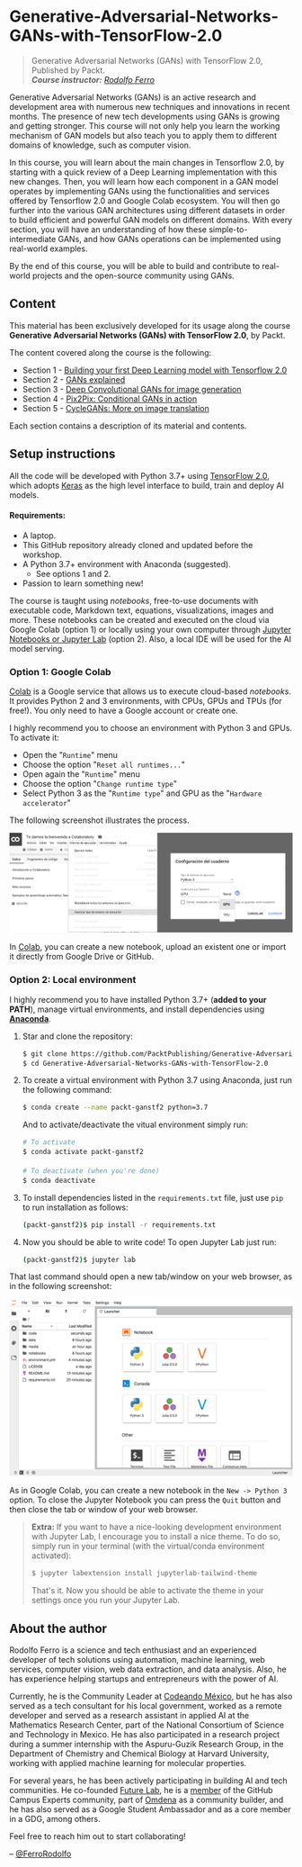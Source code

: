 # Generative-Adversarial-Networks-GANs-with-TensorFlow-2.0

> Generative Adversarial Networks (GANs) with TensorFlow 2.0, Published by Packt. <br>
> _**Course instructor:** [Rodolfo Ferro](https://github.com/RodolfoFerro)_

Generative Adversarial Networks (GANs) is an active research and development area with numerous new techniques and innovations in recent months. The presence of new tech developments using GANs is growing and getting stronger. This course will not only help you learn the working mechanism of GAN models but also teach you to apply them to different domains of knowledge, such as computer vision.

In this course, you will learn about the main changes in Tensorflow 2.0, by starting with a quick review of a Deep Learning implementation with this new changes. Then, you will learn how each component in a GAN model operates by implementing GANs using the functionalities and services offered by Tensorflow 2.0 and Google Colab ecosystem. You will then go further into the various GAN architectures using different datasets in order to build efficient and powerful GAN models on different domains. With every section, you will have an understanding of how these simple-to-intermediate GANs, and how GANs operations can be implemented using real-world examples.

By the end of this course, you will be able to build and contribute to real-world projects and the open-source community using GANs.


## Content

This material has been exclusively developed for its usage along the course **Generative Adversarial Networks (GANs) with TensorFlow 2.0**, by Packt.

The content covered along the course is the following:
- Section 1 - [Building your first Deep Learning model with Tensorflow 2.0](https://github.com/PacktPublishing/Generative-Adversarial-Networks-GANs-with-TensorFlow-2.0/tree/master/Section%201) 
- Section 2 - [GANs explained](https://github.com/PacktPublishing/Generative-Adversarial-Networks-GANs-with-TensorFlow-2.0/tree/master/Section%202)
- Section 3 - [Deep Convolutional GANs for image generation](https://github.com/PacktPublishing/Generative-Adversarial-Networks-GANs-with-TensorFlow-2.0/tree/master/Section%203)
- Section 4 - [Pix2Pix: Conditional GANs in action](https://github.com/PacktPublishing/Generative-Adversarial-Networks-GANs-with-TensorFlow-2.0/tree/master/Section%204)
- Section 5 - [CycleGANs: More on image translation](https://github.com/PacktPublishing/Generative-Adversarial-Networks-GANs-with-TensorFlow-2.0/tree/master/Section%205)

Each section contains a description of its material and contents.


## Setup instructions

All the code will be developed with Python 3.7+ using [TensorFlow 2.0](https://www.tensorflow.org/), which adopts [Keras](https://www.tensorflow.org/versions/r2.0/api_docs/python/tf/keras) as the high level interface to build, train and deploy AI models.

#### Requirements:

* A laptop.
* This GitHub repository already cloned and updated before the workshop.
* A Python 3.7+ environment with Anaconda (suggested).
  * See options 1 and 2.
* Passion to learn something new!

The course is taught using *notebooks*, free-to-use documents with executable code, Markdown text, equations, visualizations, images and more. These notebooks can be created and executed on the cloud via Google Colab (option 1) or locally using your own computer through [Jupyter Notebooks or Jupyter Lab](https://jupyter.org/) (option 2). Also, a local IDE will be used for the AI model serving.

### Option 1: Google Colab

[Colab](https://colab.research.google.com) is a Google service that allows us to execute cloud-based *notebooks*. It provides Python 2 and 3 environments, with CPUs, GPUs and TPUs (for free!). You only need to have a Google account or create one.

I highly recommend you to choose an environment with Python 3 and GPUs. To activate it:

* Open the "`Runtime`" menu
* Choose the option "`Reset all runtimes...`"
* Open again the "`Runtime`" menu
* Choose the option "`Change runtime type`"
* Select Python 3 as the "`Runtime type`" and GPU as the "`Hardware accelerator`"

The following screenshot illustrates the process.

![Google Colab](assets/accelerator.png)

In [Colab](https://colab.research.google.com), you can create a new notebook, upload an existent one or import it directly from Google Drive or GitHub.

### Option 2: Local environment

I highly recommend you to have installed Python 3.7+ (**added to your PATH**), manage virtual environments, and install dependencies using [**Anaconda**](https://www.anaconda.com/).

1. Star and clone the repository:

   ```bash
   $ git clone https://github.com/PacktPublishing/Generative-Adversarial-Networks-GANs-with-TensorFlow-2.0.git
   $ cd Generative-Adversarial-Networks-GANs-with-TensorFlow-2.0
   ```

2. To create a virtual environment with Python 3.7 using Anaconda, just run the following command:

   ```bash
   $ conda create --name packt-ganstf2 python=3.7
   ```

   And to activate/deactivate the vitual environment simply run:

   ```bash
   # To activate
   $ conda activate packt-ganstf2

   # To deactivate (when you're done)
   $ conda deactivate
   ```

3. To install dependencies listed in the `requirements.txt` file, just use `pip` to run installation as follows:

   ```bash
   (packt-ganstf2)$ pip install -r requirements.txt
   ```

4. Now you should be able to write code! To open Jupyter Lab just run:

   ```bash
   (packt-ganstf2)$ jupyter lab
   ```

That last command should open a new tab/window on your web browser, as in the following screenshot:

![Jupyter Lab](assets/jupyter_lab.png)

As in Google Colab, you can create a new notebook in the `New -> Python 3` option. To close the Jupyter Notebook you can press the `Quit` button and then close the tab or window of your web browser.

> **Extra:**
> If you want to have a nice-looking development environment with Jupyter Lab, I encourage you to install a nice theme. To do so, simply run in your terminal (with the virtual/conda environment activated):
> ```bash
> $ jupyter labextension install jupyterlab-tailwind-theme
> ```
> That's it. Now you should be able to activate the theme in your settings once you run your Jupyter Lab.


## About the author

Rodolfo Ferro is a science and tech enthusiast and an experienced developer of tech solutions using automation, machine learning, web services, computer vision, web data extraction, and data analysis. Also, he has experience helping startups and entrepreneurs with the power of AI.

Currently, he is the Community Leader at [Codeando México](https://codeandomexico.org/), but he has also served as a tech consultant for his local government, worked as a remote developer and served as a research assistant in applied AI at the Mathematics Research Center, part of the National Consortium of Science and Technology in Mexico. He has also participated in a research project during a summer internship with the Aspuru-Guzik Research Group, in the Department of Chemistry and Chemical Biology at Harvard University, working with applied machine learning for molecular properties.

For several years, he has been actively participating in building AI and tech communities. He co-founded [Future Lab](https://futurelab.mx/), he is a [member](https://githubcampus.expert/RodolfoFerro/) of the GitHub Campus Experts community, part of [Omdena](https://omdena.com/) as a community builder, and he has also served as a Google Student Ambassador and as a core member in a GDG, among others.

Feel free to reach him out to start collaborating!

– [@FerroRodolfo](https://twitter.com/FerroRodolfo/)